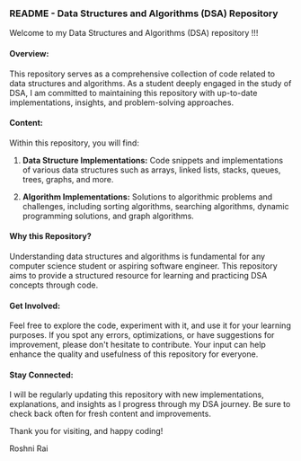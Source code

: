 ### README - Data Structures and Algorithms (DSA) Repository

Welcome to my Data Structures and Algorithms (DSA) repository !!!

#### Overview:

This repository serves as a comprehensive collection of code related to data structures and algorithms. As a student deeply engaged in the study of DSA, I am committed to maintaining this repository with up-to-date implementations, insights, and problem-solving approaches.

#### Content:

Within this repository, you will find:

1. **Data Structure Implementations:** Code snippets and implementations of various data structures such as arrays, linked lists, stacks, queues, trees, graphs, and more.
   
2. **Algorithm Implementations:** Solutions to algorithmic problems and challenges, including sorting algorithms, searching algorithms, dynamic programming solutions, and graph algorithms.
   
#### Why this Repository?

Understanding data structures and algorithms is fundamental for any computer science student or aspiring software engineer. This repository aims to provide a structured resource for learning and practicing DSA concepts through code.

#### Get Involved:

Feel free to explore the code, experiment with it, and use it for your learning purposes. If you spot any errors, optimizations, or have suggestions for improvement, please don't hesitate to contribute. Your input can help enhance the quality and usefulness of this repository for everyone.

#### Stay Connected:

I will be regularly updating this repository with new implementations, explanations, and insights as I progress through my DSA journey. Be sure to check back often for fresh content and improvements.

Thank you for visiting, and happy coding!

Roshni Rai
